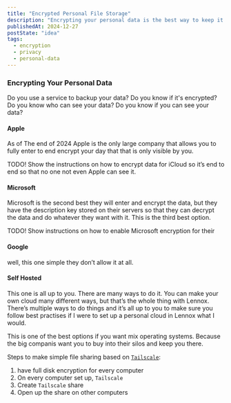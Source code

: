 ```yaml
---
title: "Encrypted Personal File Storage"
description: "Encrypting your personal data is the best way to keep it safe from prying eyes."
publishedAt: 2024-12-27
postState: "idea"
tags:
  - encryption
  - privacy
  - personal-data
---
```


### Encrypting Your Personal Data

Do you use a service to backup your data? Do you know if it's encrypted? Do you know who can see your data? Do you know if you can see your data?

#### Apple

As of The end of 2024 Apple is the only large company that allows you to fully enter to end encrypt your day that that is only visible by you.

TODO! Show the instructions on how to encrypt data for iCloud so it’s end to end so that no one not even Apple can see it.

#### Microsoft

Microsoft is the second best they will enter and encrypt the data, but they have the description key stored on their servers so that they can decrypt the data and do whatever they want with it. This is the third best option.

TODO! Show instructions on how to enable Microsoft encryption for their

#### Google

well, this one simple they don’t allow it at all.

#### Self Hosted

This one is all up to you. There are many ways to do it. You can make your own cloud many different ways, but that’s the whole thing with Lennox. There’s multiple ways to do things and it’s all up to you to make sure you follow best practises if I were to set up a personal cloud in Lennox what I would.

This is one of the best options if you want mix operating systems. Because the big companis want you to buy into their silos and keep you there.

Steps to make simple file sharing based on [`Tailscale`](https://tailscale.com):

1. have full disk encryption for every computer
2. On every computer set up, `Tailscale`
3. Create `Tailscale` share
4. Open up the share on other computers
